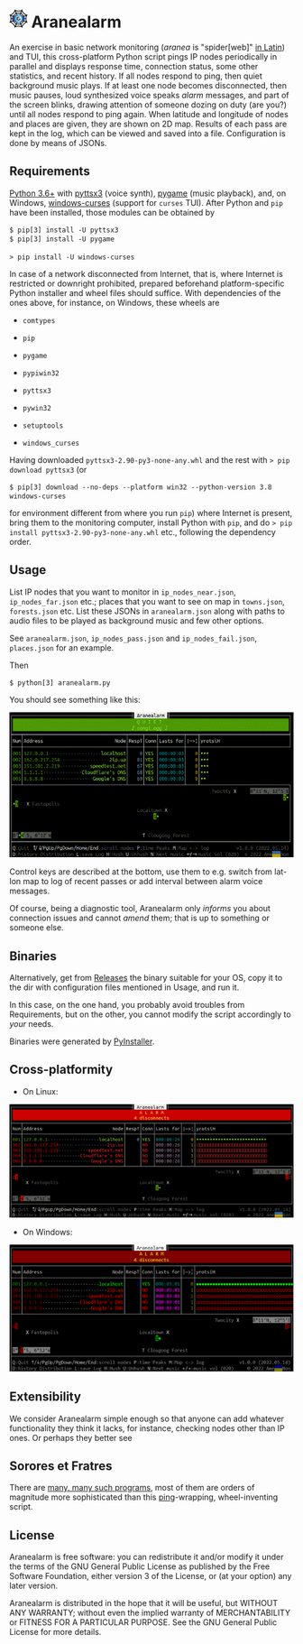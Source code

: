 # ![logo](vis/aranealarm_32.png) Aranealarm

An exercise in basic network monitoring (_aranea_ is "spider[web]" [in Latin](https://www.perseus.tufts.edu/hopper/text?doc=Perseus%3Atext%3A1999.04.0059%3Aentry%3Daranea)) and TUI, this cross-platform Python script pings IP nodes periodically in parallel and displays response time, connection status, some other statistics, and recent history. If all nodes respond to ping, then quiet background music plays. If at least one node becomes disconnected, then music pauses, loud synthesized voice speaks _alarm_ messages, and part of the screen blinks, drawing attention of someone dozing on duty (are you?) until all nodes respond to ping again. When latitude and longitude of nodes and places are given, they are shown on 2D map. Results of each pass are kept in the log, which can be viewed and saved into a file. Configuration is done by means of JSONs.

## Requirements

[Python 3.6+](https://www.python.org/) with [pyttsx3](https://github.com/nateshmbhat/pyttsx3) (voice synth), [pygame](https://pygame.org) (music playback), and, on Windows, [windows-curses](https://pypi.org/project/windows-curses/) (support for `curses` TUI). After Python and `pip` have been installed, those modules can be obtained by

```console
$ pip[3] install -U pyttsx3
$ pip[3] install -U pygame

> pip install -U windows-curses
```

In case of a network disconnected from Internet, that is, where Internet is restricted or downright prohibited, prepared beforehand platform-specific Python installer and wheel files should suffice. With dependencies of the ones above, for instance, on Windows, these wheels are

* `comtypes`

* `pip`

* `pygame`

* `pypiwin32`

* `pyttsx3`

* `pywin32`

* `setuptools`

* `windows_curses`

Having downloaded `pyttsx3-2.90-py3-none-any.whl` and the rest with `> pip download pyttsx3` (or


```console
$ pip[3] download --no-deps --platform win32 --python-version 3.8 windows-curses
```

for environment different from where you run `pip`) where Internet is present, bring them to the monitoring computer, install Python with `pip`, and do `> pip install pyttsx3-2.90-py3-none-any.whl` etc., following the dependency order.

## Usage

List IP nodes that you want to monitor in `ip_nodes_near.json`, `ip_nodes_far.json` etc.; places that you want to see on map in `towns.json`, `forests.json` etc. List these JSONs in `aranealarm.json` along with paths to audio files to be played as background music and few other options.

See `aranealarm.json`, `ip_nodes_pass.json` and `ip_nodes_fail.json`, `places.json` for an example.

Then

```console
$ python[3] aranealarm.py
```

You should see something like this:

![demo](vis/aranealarm_demo.gif)

Control keys are described at the bottom, use them to e.g. switch from lat-lon map to log of recent passes or add interval between alarm voice messages.

Of course, being a diagnostic tool, Aranealarm only _informs_ you about connection issues and cannot _amend_ them; that is up to something or someone else.

## Binaries

Alternatively, get from [Releases](https://github.com/amenongit/aranealarm/releases) the binary suitable for your OS, copy it to the dir with configuration files mentioned in Usage, and run it.

In this case, on the one hand, you probably avoid troubles from Requirements, but on the other, you cannot modify the script accordingly to _your_ needs.

Binaries were generated by [PyInstaller](https://pyinstaller.org/en/stable/).

## Cross-platformity

* On Linux:

![on linux](vis/aranealarm_linux.png)

* On Windows:

![on windows](vis/aranealarm_windows.png)

## Extensibility

We consider Aranealarm simple enough so that anyone can add whatever functionality they think it lacks, for instance, checking nodes other than IP ones. Or perhaps they better see

## Sorores et Fratres

There are [many, many such programs](https://en.wikipedia.org/wiki/Comparison_of_network_monitoring_systems), most of them are orders of magnitude more sophisticated than this [ping](https://en.wikipedia.org/wiki/Ping_(networking_utility))-wrapping, wheel-inventing script.

## License

Aranealarm is free software: you can redistribute it and/or modify it under the terms of the GNU General Public License as published by the Free Software Foundation, either version 3 of the License, or (at your option) any later version.

Aranealarm is distributed in the hope that it will be useful, but WITHOUT ANY WARRANTY; without even the implied warranty of MERCHANTABILITY or FITNESS FOR A PARTICULAR PURPOSE. See the GNU General Public License for more details.